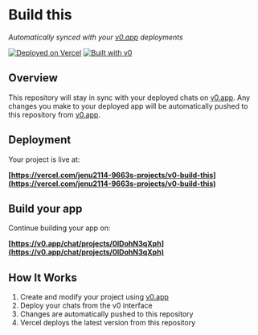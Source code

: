 # Build this

*Automatically synced with your [v0.app](https://v0.app) deployments*

[![Deployed on Vercel](https://img.shields.io/badge/Deployed%20on-Vercel-black?style=for-the-badge&logo=vercel)](https://vercel.com/jenu2114-9663s-projects/v0-build-this)
[![Built with v0](https://img.shields.io/badge/Built%20with-v0.app-black?style=for-the-badge)](https://v0.app/chat/projects/0IDohN3qXph)

## Overview

This repository will stay in sync with your deployed chats on [v0.app](https://v0.app).
Any changes you make to your deployed app will be automatically pushed to this repository from [v0.app](https://v0.app).

## Deployment

Your project is live at:

**[https://vercel.com/jenu2114-9663s-projects/v0-build-this](https://vercel.com/jenu2114-9663s-projects/v0-build-this)**

## Build your app

Continue building your app on:

**[https://v0.app/chat/projects/0IDohN3qXph](https://v0.app/chat/projects/0IDohN3qXph)**

## How It Works

1. Create and modify your project using [v0.app](https://v0.app)
2. Deploy your chats from the v0 interface
3. Changes are automatically pushed to this repository
4. Vercel deploys the latest version from this repository
